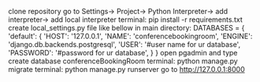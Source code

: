 

clone repository
go to Settings-> Project-> Python Interpreter-> add interpreter-> add local interpreter
terminal: pip install -r requirements.txt
create local_settings.py file like bellow in main directory: DATABASES = { 'default': { 'HOST': '127.0.0.1', 'NAME': 'conferencebookingroom', 'ENGINE': 'django.db.backends.postgresql', 'USER': '#user name for ur database', 'PASSWORD': '#password for ur database', } }
open pgadmin and type create database conferenceBookingRoom
terminal: python manage.py migrate
terminal: python manage.py runserver
go to http://127.0.0.1:8000
